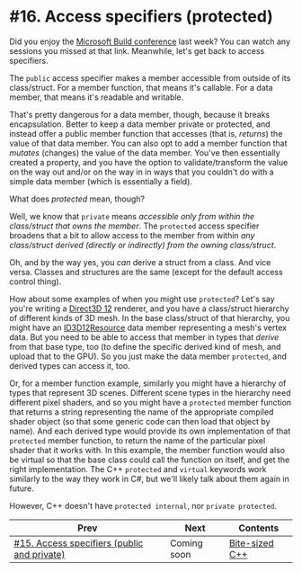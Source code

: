 # #16. Access specifiers (protected)

Did you enjoy the [Microsoft Build conference](https://mybuild.microsoft.com/home) last week? You can watch any sessions you missed at that link. Meanwhile, let's get back to access specifiers.

The `public` access specifier makes a member accessible from outside of its class/struct. For a member function, that means it's callable. For a data member, that means it's readable and writable.

That's pretty dangerous for a data member, though, because it breaks encapsulation. Better to keep a data member private or protected, and instead offer a public member function that accesses (that is, *returns*) the value of that data member. You can also opt to add a member function that *mutates* (changes) the value of the data member. You've then essentially created a property, and you have the option to validate/transform the value on the way out and/or on the way in in ways that you couldn't do with a simple data member (which is essentially a field).

What does *protected* mean, though?

Well, we know that `private` means *accessible only from within the class/struct that owns the member*. The `protected` access specifier broadens that a bit to allow access to the member from within *any class/struct derived (directly or indirectly) from the owning class/struct*.

Oh, and by the way yes, you *can* derive a struct from a class. And vice versa. Classes and structures are the same (except for the default access control thing).

How about some examples of when you might use `protected`? Let's say you're writing a [Direct3D 12](https://docs.microsoft.com/windows/win32/direct3d12/directx-12-programming-guide) renderer, and you have a class/struct hierarchy of different kinds of 3D mesh. In the base class/struct of that hierarchy, you might have an [ID3D12Resource](https://docs.microsoft.com/windows/win32/api/d3d12/nn-d3d12-id3d12resource) data member representing a mesh's vertex data. But you need to be able to access that member in types that *derive* from that base type, too (to define the specific derived kind of mesh, and upload that to the GPU). So you just make the data member `protected`, and derived types can access it, too.

Or, for a member function example, similarly you might have a hierarchy of types that represent 3D scenes. Different scene types in the hierarchy need different pixel shaders, and so you might have a `protected` member function that returns a string representing the name of the appropriate compiled shader object (so that some generic code can then load that object by name). And each derived type would provide its own implementation of that `protected` member function, to return the name of the particular pixel shader that it works with. In this example, the member function would also be virtual so that the base class could call the function on itself, and get the right implementation. The C++ `protected` and `virtual` keywords work similarly to the way they work in C#, but we'll likely talk about them again in future.

However, C++ doesn't have `protected internal`, nor `private protected`.

|Prev|Next|Contents|
|-|-|-|
|[#15. Access specifiers (public and private)](015.md)|Coming soon|[Bite-sized C++](../README.md)|
